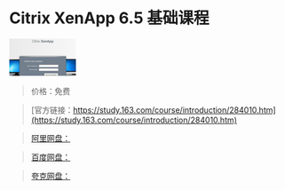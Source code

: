 # Citrix XenApp 6.5 基础课程

![img](../../../assets/study163/free/125537839713118813.jpg)

> 价格：免费

> [官方链接：https://study.163.com/course/introduction/284010.htm](https://study.163.com/course/introduction/284010.htm)

> [阿里网盘：]()

> [百度网盘：]()

> [夸克网盘：]()
